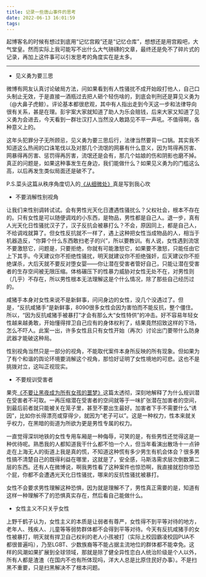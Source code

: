 ```yaml
---
title: 记录一些唐山事件的思考
date: 2022-06-13 16:01:59
tags:
---
```

起博客名的时候有想过到底用“记忆宫殿”还是“记忆仓库”，想想还是用宫殿吧，大气堂皇。然而实际上我可能写不出什么大气磅礴的文章，最终还是免不了碎片式的记录，再加上这件事可以引发思考的角度实在是太多。


----------

- 见义勇为要三思

微博有网友认真讨论破局方法，问如果看到有人性骚扰不成开始殴打他人，自己口头制止无效，于是直接一酒瓶过去把人砸个轻伤啥的，到底会判刑还是算见义勇为（@大鼻子虎鲸）。评论基本都很悲观，其中有人指出走到今天这一步和法律导向很有关系，甚是在理。彭宇案大家就知道了助人为乐会赔钱，后来大家又知道了见义勇为会进去，今天看到一群壮汉打人当然没人敢路见不平一声吼。不值得啊，各种意义上的。

这年头犯罪分子无所顾忌，见义勇为要三思后行，法律当然要背一口锅。其实我不知道这么热闹的口诛笔伐以及对那几个流氓的网暴有什么意义，因为骂得再厉害、网暴得再厉害、惩罚得再厉害，流氓还是会有，那几个姑娘的伤和阴影也磨不掉。真正的问题是，如果这种事发生在身边，我们能做什么？如果见义勇为的门槛这么高，以后再发生类似局面还是破不了。

P.S.菜头这篇从秩序角度切入的[《从细微处》](https://mp.weixin.qq.com/s/0o-Es9zdeM1ZMLO3RAHiFQ)真是写到我心坎

- 不要消解性别视角

让我们来性别调转试试。会有男性光天化日遭遇性骚扰么？父权社会，根本不存在的。只有女性是可以随便调戏的小东西，是物品，男性都是自己人。退一步，真有人光天化日性骚扰汉子了，汉子反抗会被暴打么？不会，原因同上，都是自己人，不给调戏就算了。但女性反抗就不一样了，遇上这种把女性当成物品的人，相当于机器造反，“你算个什么东西敢扫老子的兴”，所以要教训。有人说，女性遇到流氓不要激怒它，问题是，只要拒绝，你就有可能激怒它，如果要不激怒，只能任由它上下其手。今天建议你不拒绝性骚扰，明天就建议你不拒绝强奸，后天建议你不拒绝谋杀，大后天就不要反对堕女婴——你让潜在受害者管好自己，只能让潜在受害者的生存空间被无限压缩。体格碾压下的性暴力威胁对女性无处不在，对男性则（几乎）不存在，所以男性根本无法理解这是个什么情况，除了那些自己经历过的。

咸猪手本身对女性来说不是新鲜事，问问身边的女性，没几个没遇过了。但是，“反抗咸猪手”是新鲜事，8090很多女性会因为害怕而不能反抗，整个僵住。所以，“因为反抗咸猪手被暴打”才会有那么大“女性特供”的冲击。好不容易年轻女性越来越勇敢，开始懂得捍卫自己应有的身体权利了，结果竟然招致这样的下场，怎么不吓人。此案一出，许多女性且只有女性开始（再次）讨论出门要带什么防身武器才能破这种局。

性别视角当然只是一部分的视角，不能取代案件本身所反映的所有现象。但如果为了有个和谐的舆论环境要消解这个视角，那恰好证明了女性境地的可悲。这也不是挑拨对立，这叫正视现实。

- 不要规训受害者

果壳[《不要让黑夜成为所有女孩的噩梦》](https://mp.weixin.qq.com/s/viYyBpF8-QiZsIi_G0KgiA)这篇太透彻，深刻地解释了为什么规训潜在受害者不可取。一再压缩潜在受害者的空间就等于一味扩张潜在加害者的空间，到最后前者就只能被关在笼子里，甚至不要出生最好。加害者下手不需要什么“诱因”，比如你长得漂亮或穿得少，就因为“老子可以”。这是一种权力，性本来就关乎权力，在黑暗的街道为所欲为更是男性专属的权力。

一直觉得深圳地铁的女性专用车厢是一种侮辱，可笑的是，有些男性还觉得这是一种优待呢。熟悉我的人都知道我干什么都不怕一个人，但当年看演出散场十一点钟走在上海无人的街道上我是真的慌，不知道这种慌有多少男生有机会体会？很多男性搞不清楚自己的既得利益在哪里，这就是了，安全感，马斯洛需求层次倒数第二层的东西。还有人在微博说，啊我男性看了这种案件也惊恐啊，我直接就怼你惊恐个屁，你都不会遭遇光天化日性骚扰，哪来的反抗性骚扰被暴打。

女性不会要求男性理解这种恐惧，因为就是理解不了，男性真正需要的是，知道有这样一种理解不了的恐惧真实存在，然后看自己能做什么。

- 女性主义不只关乎女性

上野千鹤子认为，女性主义的本质是让弱者有尊严，女性得不到平等对待的地方，老年人、残疾人、儿童等等弱势群体都不会得到平等对待。今天有反抗咸猪手的女性被暴打，明天就有捍卫自己权利的老人小孩被打（实际上校园霸凌校园PUA不都很普遍吗），乃至LGBT、少数族裔等不能占据主流地位的群体都不能幸免。这样的风潮如果扩展到全球领域，那就是除了健全异性恋白人统治阶级是个人以外，所有人都是渣渣（在国内不也有所体现吗，洋大人总是比原住民好办事）。不是扫黑不重要，只是扫黑解决不了根本问题。
